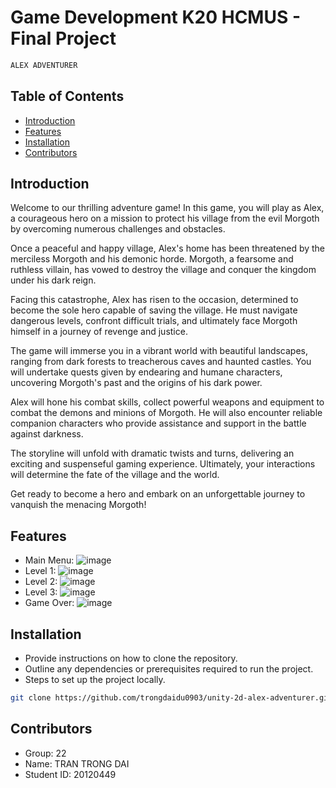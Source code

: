 # Game Development K20 HCMUS - Final Project

```bash
ALEX ADVENTURER
```

## Table of Contents

- [Introduction](#introduction)
- [Features](#features)
- [Installation](#installation)
- [Contributors](#contributors)

## Introduction

Welcome to our thrilling adventure game! In this game, you will play as Alex, a courageous hero on a mission to protect his village from the evil Morgoth by overcoming numerous challenges and obstacles.

Once a peaceful and happy village, Alex's home has been threatened by the merciless Morgoth and his demonic horde. Morgoth, a fearsome and ruthless villain, has vowed to destroy the village and conquer the kingdom under his dark reign.

Facing this catastrophe, Alex has risen to the occasion, determined to become the sole hero capable of saving the village. He must navigate dangerous levels, confront difficult trials, and ultimately face Morgoth himself in a journey of revenge and justice.

The game will immerse you in a vibrant world with beautiful landscapes, ranging from dark forests to treacherous caves and haunted castles. You will undertake quests given by endearing and humane characters, uncovering Morgoth's past and the origins of his dark power.

Alex will hone his combat skills, collect powerful weapons and equipment to combat the demons and minions of Morgoth. He will also encounter reliable companion characters who provide assistance and support in the battle against darkness.

The storyline will unfold with dramatic twists and turns, delivering an exciting and suspenseful gaming experience. Ultimately, your interactions will determine the fate of the village and the world.

Get ready to become a hero and embark on an unforgettable journey to vanquish the menacing Morgoth!

## Features
- Main Menu:
![image](https://github.com/trongdaidu0903/unity-2d-alex-adventurer/blob/dev/Resource/Screenshots/start%20game.png)
- Level 1:
![image](https://github.com/trongdaidu0903/unity-2d-alex-adventurer/blob/dev/Resource/Screenshots/level1.png)
- Level 2:
![image](https://github.com/trongdaidu0903/unity-2d-alex-adventurer/blob/dev/Resource/Screenshots/level2.png)
- Level 3:
![image](https://github.com/trongdaidu0903/unity-2d-alex-adventurer/blob/dev/Resource/Screenshots/level3.png)
- Game Over:
![image](https://github.com/trongdaidu0903/unity-2d-alex-adventurer/blob/dev/Resource/Screenshots/game%20over.png)

## Installation

- Provide instructions on how to clone the repository.
- Outline any dependencies or prerequisites required to run the project.
- Steps to set up the project locally.

```bash
git clone https://github.com/trongdaidu0903/unity-2d-alex-adventurer.git
```

## Contributors
- Group: 22
- Name: TRAN TRONG DAI
- Student ID: 20120449
